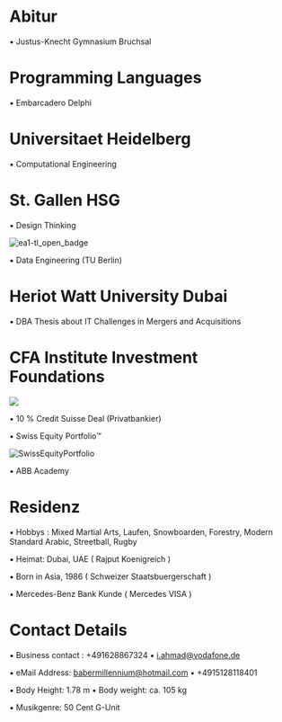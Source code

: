 # Abitur

▪︎ Justus-Knecht Gymnasium Bruchsal

# Programming Languages 

▪︎ Embarcadero Delphi 

# Universitaet Heidelberg 

▪︎ Computational Engineering 

# St. Gallen HSG 

▪︎ Design Thinking 

![ea1-tl_open_badge](https://user-images.githubusercontent.com/95079463/151658291-bc2de3cf-efd4-4f38-bf4a-dde187391570.png)

▪︎ Data Engineering (TU Berlin)

# Heriot Watt University Dubai 

▪︎ DBA Thesis about IT Challenges in Mergers and Acquisitions 

#  CFA Institute Investment Foundations 

<img src="https://user-images.githubusercontent.com/95079463/151157248-4fa7d6fe-7dc8-4cd3-a9e1-3263252d3028.png">

▪︎ 10 % Credit Suisse Deal (Privatbankier)

▪︎ Swiss Equity Portfolio™️

![SwissEquityPortfolio](https://user-images.githubusercontent.com/95079463/156522393-272bb017-e660-4022-a998-33063f54dfd0.png)

▪︎ ABB Academy

# Residenz 

▪︎ Hobbys : Mixed Martial Arts, Laufen, Snowboarden, Forestry, Modern Standard Arabic, Streetball, Rugby

▪︎ Heimat: Dubai, UAE ( Rajput Koenigreich )

▪︎ Born in Asia, 1986  ( Schweizer Staatsbuergerschaft )

▪︎ Mercedes-Benz Bank Kunde ( Mercedes VISA )


# Contact Details 

▪︎ Business contact : +491628867324 ▪︎ i.ahmad@vodafone.de 

▪︎ eMail Address: babermillennium@hotmail.com ▪︎ +4915128118401

▪︎ Body Height: 1.78 m ▪︎ Body weight: ca. 105 kg

▪︎ Musikgenre: 50 Cent G-Unit 







